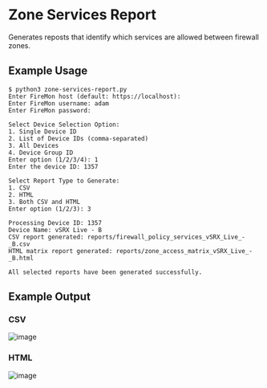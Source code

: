 # Zone Services Report
Generates reposts that identify which services are allowed between firewall zones.

## Example Usage
```
$ python3 zone-services-report.py
Enter FireMon host (default: https://localhost):
Enter FireMon username: adam
Enter FireMon password:

Select Device Selection Option:
1. Single Device ID
2. List of Device IDs (comma-separated)
3. All Devices
4. Device Group ID
Enter option (1/2/3/4): 1
Enter the device ID: 1357

Select Report Type to Generate:
1. CSV
2. HTML
3. Both CSV and HTML
Enter option (1/2/3): 3

Processing Device ID: 1357
Device Name: vSRX Live - B
CSV report generated: reports/firewall_policy_services_vSRX_Live_-_B.csv
HTML matrix report generated: reports/zone_access_matrix_vSRX_Live_-_B.html

All selected reports have been generated successfully.
```
## Example Output
### CSV
![image](https://github.com/user-attachments/assets/453a0a32-304b-442f-87e1-41c3942cf76d)
### HTML
![image](https://github.com/user-attachments/assets/b91dc0d9-0aa4-497c-a23b-01db109b9f5b)
